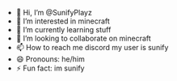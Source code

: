 - 👋 Hi, I’m @SunifyPlayz
- 👀 I’m interested in minecraft
- 🌱 I’m currently learning stuff
- 💞️ I’m looking to collaborate on minecraft
- 📫 How to reach me discord my user is sunify
- 😄 Pronouns: he/him
- ⚡ Fun fact: im sunify

<!---
SunifyPlayz/SunifyPlayz is a ✨ special ✨ repository because its `README.md` (this file) appears on your GitHub profile.
You can click the Preview link to take a look at your changes.
--->
